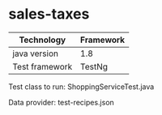 # sales-taxes
| Technology | Framework |
| --- | --- |
| java version | 1.8 |
| Test framework | TestNg |

Test class to run: ShoppingServiceTest.java

Data provider: test-recipes.json
